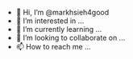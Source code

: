 - 👋 Hi, I’m @markhsieh4good
- 👀 I’m interested in ...
- 🌱 I’m currently learning ...
- 💞️ I’m looking to collaborate on ...
- 📫 How to reach me ...

<!---
markhsieh4good/markhsieh4good is a ✨ special ✨ repository because its `README.md` (this file) appears on your GitHub profile.
You can click the Preview link to take a look at your changes.
--->
